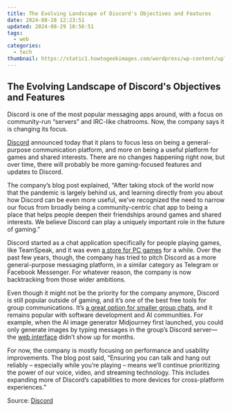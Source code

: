 ```yaml
---
title: The Evolving Landscape of Discord's Objectives and Features
date: 2024-08-28 12:23:51
updated: 2024-08-29 10:56:51
tags:
  - web
categories:
  - tech
thumbnail: https://static1.howtogeekimages.com/wordpress/wp-content/uploads/2024/05/discord.jpg
---
```


## The Evolving Landscape of Discord's Objectives and Features

Discord is one of the most popular messaging apps around, with a focus on community-run “servers” and IRC-like chatrooms. Now, the company says it is changing its focus.

[Discord](https://extra-lessons.techidaily.com/best-of-the-best-ultimate-list-of-gopro-casings-for-2024/) announced today that it plans to focus less on being a general-purpose communication platform, and more on being a useful platform for games and shared interests. There are no changes happening right now, but over time, there will probably be more gaming-focused features and updates to Discord.

 The company’s blog post explained, “After taking stock of the world now that the pandemic is largely behind us, and learning directly from you about how Discord can be even more useful, we’ve recognized the need to narrow our focus from broadly being a community-centric chat app to being a place that helps people deepen their friendships around games and shared interests. We believe Discord can play a uniquely important role in the future of gaming.”

 Discord started as a chat application specifically for people playing games, like TeamSpeak, and it was even [a store for PC games](https://www.pcgamer.com/the-discord-game-store-is-now-open/) for a while. Over the past few years, though, the company has tried to pitch Discord as a more general-purpose messaging platform, in a similar category as Telegram or Facebook Messenger. For whatever reason, the company is now backtracking from those wider ambitions.

 Even though it might not be the priority for the company anymore, Discord is still popular outside of gaming, and it’s one of the best free tools for group communications. It’s [a great option for smaller group chats](https://youtube-tips.techidaily.com/024-approved-how-to-respond-to-a-youtube-copyright-claim-best-practices/), and it remains popular with software development and AI communities. For example, when the AI image generator Midjourney first launched, you could only generate images by typing messages in the group’s Discord server—the [web interface](https://vp-tips.techidaily.com/new-2024-approved-heaviest-lifting-uavs-the-definitive-top-10/) didn’t show up for months.

 For now, the company is mostly focusing on performance and usability improvements. The blog post said, “Ensuring you can talk and hang out reliably – especially while you’re playing – means we’ll continue prioritizing the power of our voice, video, and streaming technology. This includes expanding more of Discord’s capabilities to more devices for cross-platform experiences.”

 Source: [Discord](https://discord.com/blog/discords-next-chapter)

<ins class="adsbygoogle"
     style="display:block"
     data-ad-format="autorelaxed"
     data-ad-client="ca-pub-7571918770474297"
     data-ad-slot="1223367746"></ins>



<ins class="adsbygoogle"
     style="display:block"
     data-ad-client="ca-pub-7571918770474297"
     data-ad-slot="8358498916"
     data-ad-format="auto"
     data-full-width-responsive="true"></ins>
